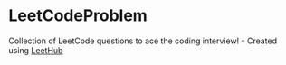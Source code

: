 # LeetCodeProblem
Collection of LeetCode questions to ace the coding interview! - Created using [LeetHub](https://github.com/QasimWani/LeetHub)
